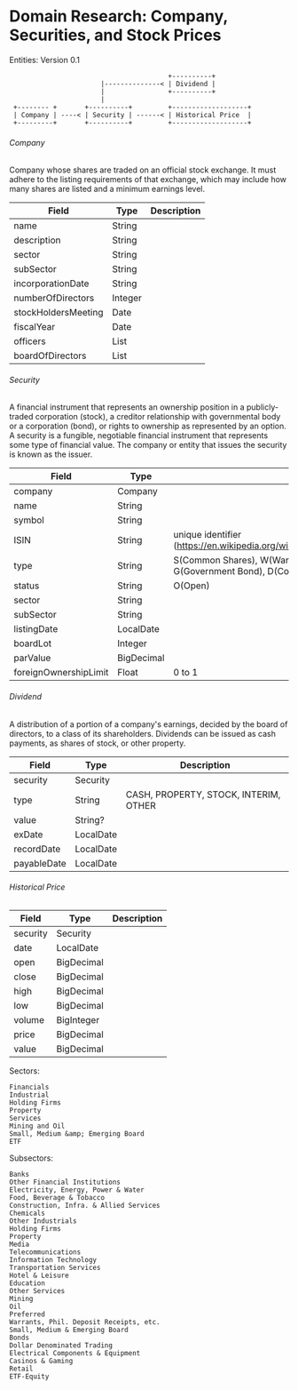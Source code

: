 # Domain Research: Company, Securities, and Stock Prices

Entities: Version 0.1
```
                                        +----------+
                       |--------------< | Dividend |
                       |                +----------+
                       |
 +-------- +       +----------+         +-------------------+
 | Company | ----< | Security | ------< | Historical Price  |
 +---------+       +----------+         +-------------------+
```


###### Company
Company whose shares are traded on an official stock exchange. It must adhere to the listing requirements of that exchange, which may include how many shares are listed and a minimum earnings level.

|  Field                |  Type             |  Description  |
|-----------------------|-------------------|---------------|
| name                  |  String           |               |
| description           |  String           |               |
| sector                |  String           |               |
| subSector             |  String           |               |
| incorporationDate     |  String           |               |
| numberOfDirectors     |  Integer          |               |
| stockHoldersMeeting   |  Date             |               |
| fiscalYear            |  Date             |               |
| officers              |  List<String>     |               |
| boardOfDirectors      |  List<String>     |               |


###### Security
A financial instrument that represents an ownership position in a publicly-traded corporation (stock), a creditor relationship with governmental body or a corporation (bond), or rights to ownership as represented by an option. A security is a fungible, negotiable financial instrument that represents some type of financial value. The company or entity that issues the security is known as the issuer.

|  Field                |  Type             |  Description  |
|-----------------------|-------------------|---------------|
| company               |  Company           |               |
| name                  |  String           |               |
| symbol                |  String           |               |
| ISIN                  |  String           | unique identifier (https://en.wikipedia.org/wiki/International_Securities_Identification_Number) |
| type                  |  String           | S(Common Shares), W(Warrants), M(Mutual Fund), P(Preferred Shares), G(Government Bond), D(Common Dollar), R(Philippine Deposit Receipts)            |
| status                |  String           | O(Open)       |
| sector                |  String           |               |
| subSector             |  String           |               |
| listingDate           |  LocalDate        |               |
| boardLot              |  Integer          |               |
| parValue              |  BigDecimal       |               |
| foreignOwnershipLimit |  Float            | 0 to 1        |


###### Dividend
A distribution of a portion of a company's earnings, decided by the board of directors, to a class of its shareholders. Dividends can be issued as cash payments, as shares of stock, or other property.

|  Field                |  Type             |  Description  |
|-----------------------|-------------------|---------------|
| security              |  Security         |               |
| type                  |  String           |  CASH, PROPERTY, STOCK, INTERIM, OTHER  |
| value                 |  String?          |               |
| exDate                |  LocalDate        |               |
| recordDate            |  LocalDate        |               |
| payableDate           |  LocalDate        |               |


###### Historical Price
|  Field                |  Type             |  Description  |
|-----------------------|-------------------|---------------|
| security              |  Security         |               |
| date                  |  LocalDate        |               |
| open                  |  BigDecimal       |               |
| close                 |  BigDecimal       |               |
| high                  |  BigDecimal       |               |
| low                   |  BigDecimal       |               |
| volume                |  BigInteger       |               |
| price                 |  BigDecimal       |               |
| value                 |  BigDecimal       |               |


Sectors:
```
Financials
Industrial
Holding Firms
Property
Services
Mining and Oil
Small, Medium &amp; Emerging Board
ETF
```

Subsectors:
```
Banks
Other Financial Institutions
Electricity, Energy, Power & Water
Food, Beverage & Tobacco
Construction, Infra. & Allied Services
Chemicals
Other Industrials
Holding Firms
Property
Media
Telecommunications
Information Technology
Transportation Services
Hotel & Leisure
Education
Other Services
Mining
Oil
Preferred
Warrants, Phil. Deposit Receipts, etc.
Small, Medium & Emerging Board
Bonds
Dollar Denominated Trading
Electrical Components & Equipment
Casinos & Gaming
Retail
ETF-Equity
```
